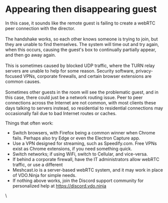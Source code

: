 # Appearing then disappearing guest

In this case, it sounds like the remote guest is failing to create a webRTC peer connection with the director.\
\
The handshake works, so each other knows someone is trying to join, but they are unable to find themselves.  The system will time out and try again, when this occurs, causing the guest's box to continually partially appear, and then go away again.\
\
This is sometimes caused by blocked UDP traffic, where the TURN relay servers are unable to help for some reason.  Security software, privacy-focused VPNs, corporate firewalls, and certain browser extensions are common causes.\
\
Sometimes other guests in the room will see the problematic guest, and in this case, there could just be a network routing issue.  Peer to peer connections across the Internet are not common, with most clients these days talking to servers instead, so residential to residential connections may occasionally fail due to bad Internet routes or caches.

Things that often work:

* Switch browsers, with Firefox being a common winner when Chrome fails. Perhaps also try Edge or even the Electron Capture app.
* Use a VPN designed for streaming, such as Speedify.com. Free VPNs exist as Chrome extensions, if you need something quick.
* Switch networks; if using WiFi, switch to Cellular, and vice-versa.
* If behind a corporate firewall, have the IT administrators allow webRTC traffic, or use a different
* Meshcast.io is a server-based webRTC system, and it may work in place of VDO.Ninja for simple needs.
* If nothing above works, join the Discord support community for personalized help at https://discord.vdo.ninja

\
